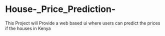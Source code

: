 # House-_Price_Prediction-
This Project will Provide a web based ui where users can predict the prices if the houses in Kenya
